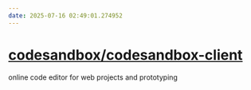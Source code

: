 ```yaml
---
date: 2025-07-16 02:49:01.274952
---
```


# [codesandbox/codesandbox-client](https://github.com/codesandbox/codesandbox-client)

online code editor for web projects and prototyping